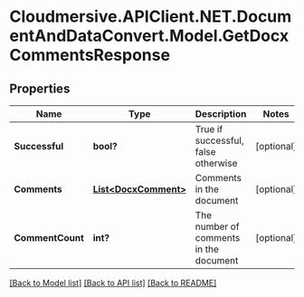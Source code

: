 # Cloudmersive.APIClient.NET.DocumentAndDataConvert.Model.GetDocxCommentsResponse
## Properties

Name | Type | Description | Notes
------------ | ------------- | ------------- | -------------
**Successful** | **bool?** | True if successful, false otherwise | [optional] 
**Comments** | [**List&lt;DocxComment&gt;**](DocxComment.md) | Comments in the document | [optional] 
**CommentCount** | **int?** | The number of comments in the document | [optional] 

[[Back to Model list]](../README.md#documentation-for-models) [[Back to API list]](../README.md#documentation-for-api-endpoints) [[Back to README]](../README.md)


